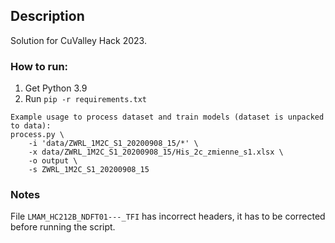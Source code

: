 ## Description
Solution for CuValley Hack 2023.
### How to run:
1. Get Python 3.9
2. Run `pip -r requirements.txt`

```
Example usage to process dataset and train models (dataset is unpacked to data):
process.py \
    -i 'data/ZWRL_1M2C_S1_20200908_15/*' \
    -x data/ZWRL_1M2C_S1_20200908_15/His_2c_zmienne_s1.xlsx \
    -o output \
    -s ZWRL_1M2C_S1_20200908_15
```

### Notes
File `LMAM_HC212B_NDFT01---_TFI` has incorrect headers, it has to be corrected before running the script.
